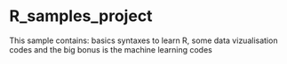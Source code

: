 # R_samples_project
This sample contains: basics syntaxes to learn R, some data vizualisation codes and the big bonus is the machine learning codes

